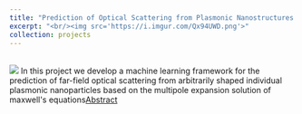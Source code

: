 ```yaml
---
title: "Prediction of Optical Scattering from Plasmonic Nanostructures using Convolutional Neural Networks"
excerpt: "<br/><img src='https://i.imgur.com/Qx94UWD.png'>"
collection: projects
---
```


<br/><img src='https://i.imgur.com/Qx94UWD.png'>
In this project we develop a machine learning framework for the prediction of far-field optical scattering from arbitrarily shaped individual plasmonic nanoparticles based on the multipole expansion solution of maxwell's equations[Abstract](https://doi.org/10.1364/CLEO_FS.2023.FW3C.3)
